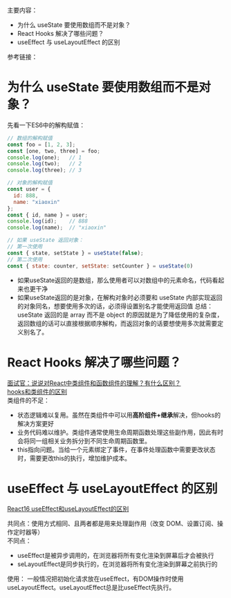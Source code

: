 主要内容：  
- 为什么 useState 要使用数组而不是对象？
- React Hooks 解决了哪些问题？
- useEffect 与 useLayoutEffect 的区别

参考链接：  

# 为什么 useState 要使用数组而不是对象？
先看一下ES6中的解构赋值：
```js
// 数组的解构赋值
const foo = [1, 2, 3];
const [one, two, three] = foo;
console.log(one);	// 1
console.log(two);	// 2
console.log(three);	// 3

// 对象的解构赋值
const user = {
  id: 888,
  name: "xiaoxin"
};
const { id, name } = user;
console.log(id);	// 888
console.log(name);	// "xiaoxin"

// 如果 useState 返回对象：
// 第一次使用
const { state, setState } = useState(false);
// 第二次使用
const { state: counter, setState: setCounter } = useState(0) 
```
- 如果useState返回的是数组，那么使用者可以对数组中的元素命名，代码看起来也更干净
- 如果useState返回的是对象，在解构对象时必须要和 useState 内部实现返回的对象同名，想要使用多次的话，必须得设置别名才能使用返回值
总结：useState 返回的是 array 而不是 object 的原因就是为了降低使用的复杂度，返回数组的话可以直接根据顺序解构，而返回对象的话要想使用多次就需要定义别名了。


# React Hooks 解决了哪些问题？  
[面试官：说说对React中类组件和函数组件的理解？有什么区别？](https://blog.csdn.net/weixin_44475093/article/details/118586430)  
[hooks和类组件的区别](https://www.jianshu.com/p/89fcebd63f06)   
类组件的不足：
- 状态逻辑难以复用。虽然在类组件中可以用**高阶组件+继承**解决，但hooks的解决方案更好
- 业务代码难以维护。类组件通常使用生命周期函数处理这些副作用，因此有时会将同一组相关业务拆分到不同生命周期函数里。
- this指向问题。当给一个元素绑定了事件，在事件处理函数中需要更改状态时，需要更改this的执行，增加维护成本。

# useEffect 与 useLayoutEffect 的区别
[React16 useEffect和useLayoutEffect的区别](https://blog.csdn.net/yingzizizizizizzz/article/details/107773111?spm=1001.2101.3001.6650.5&utm_medium=distribute.pc_relevant.none-task-blog-2%7Edefault%7ECTRLIST%7Edefault-5.no_search_link&depth_1-utm_source=distribute.pc_relevant.none-task-blog-2%7Edefault%7ECTRLIST%7Edefault-5.no_search_link)  

共同点：使用方式相同、且两者都是用来处理副作用（改变 DOM、设置订阅、操作定时器等）  
不同点：
- useEffect是被异步调用的，在浏览器将所有变化渲染到屏幕后才会被执行
- seLayoutEffect是同步执行的，在浏览器将所有变化渲染到屏幕之前执行的

使用：
一般情况把初始化请求放在useEffect，有DOM操作时使用useLayoutEffect。useLayoutEffect总是比useEffect先执行。

